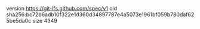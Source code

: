 version https://git-lfs.github.com/spec/v1
oid sha256:bc72b6adb10f322e1d360d34897787e4a5073e1961bf059b780daf625be5da0c
size 4349
